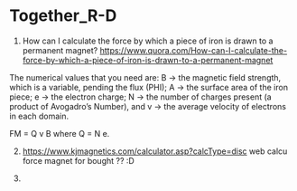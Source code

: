 # Together_R-D

1. How can I calculate the force by which a piece of iron is drawn to a permanent magnet?
https://www.quora.com/How-can-I-calculate-the-force-by-which-a-piece-of-iron-is-drawn-to-a-permanent-magnet

The numerical values that you need are: B → the magnetic field strength, which is a variable, pending the flux (PHI); A → the surface area of the iron piece; e → the electron charge; N → the number of charges present (a product of Avogadro’s Number), and v → the average velocity of electrons in each domain.

FM = Q v B where Q = N e.

2. https://www.kjmagnetics.com/calculator.asp?calcType=disc
web calcu force magnet for bought ?? :D


4. 
